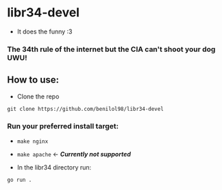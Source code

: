 # libr34-devel
- It does the funny :3
### The 34th rule of the internet but the CIA can't shoot your dog UWU!
## How to use:
- Clone the repo
```
git clone https://github.com/benilol98/libr34-devel
```

### Run your preferred install target:
- ```make nginx```
- ```make apache``` <- ***Currently not supported***

- In the libr34 directory run:
```
go run .
```
